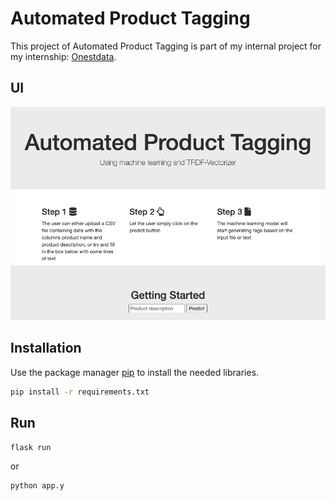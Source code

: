 # Automated Product Tagging

This project of Automated Product Tagging is part of my internal project for my internship: [Onestdata](https://onestdata.com/). 

## UI
![alt text](https://github.com/wolfsinem/product-tagging/blob/master/img/UI.png)

## Installation

Use the package manager [pip](https://pip.pypa.io/en/stable/) to install the needed libraries.

```bash
pip install -r requirements.txt
```

## Run

```python
flask run
```
or 

```python
python app.y
```